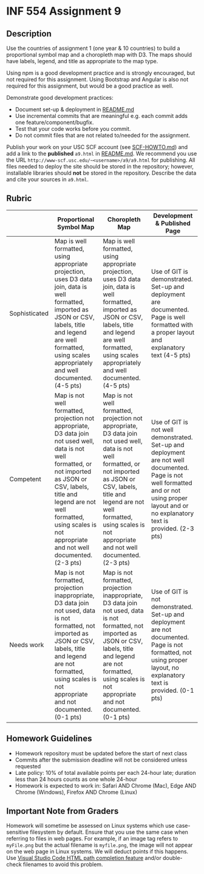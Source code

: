 # INF 554 Assignment 9

## Description

Use the countries of assignment 1 (one year & 10 countries) to build a proportional symbol map and a choropleth map with D3. The maps should have labels, legend, and title as appropriate to the map type.

Using npm is a good development practice and is strongly encouraged, but not required for this assignment. Using Bootstrap and Angular is also not required for this assignment, but would be a good practice as well.

Demonstrate good development practices:

- Document set-up & deployment in [README.md](README.md)
- Use incremental commits that are meaningful e.g. each commit adds one feature/component/bugfix.
- Test that your code works before you commit.
- Do not commit files that are not related to/needed for the assignment.

Publish your work on your USC SCF account (see [SCF-HOWTO.md](SCF-HOWTO.md)) and add a link to the **published** `a9.html` in [README.md](README.md). We recommend you use the URL `http://www-scf.usc.edu/~<username>/a9/a9.html` for publishing. All files needed to deploy the site should be stored in the repository; however, installable libraries should **not** be stored in the repository. Describe the data and cite your sources in `a9.html`.

## Rubric

|               | Proportional Symbol Map | Choropleth Map | Development & Published Page |
| ------------- | ----------------------- | -------------- | ---------------------------- |
| Sophisticated | Map is well formatted, using appropriate projection, uses D3 data join, data is well formatted, imported as JSON or CSV, labels, title and legend are well formatted, using scales appropriately and well documented. (4-5 pts) | Map is well formatted, using appropriate projection, uses D3 data join, data is well formatted, imported as JSON or CSV, labels, title and legend are well formatted, using scales appropriately and well documented. (4-5 pts) | Use of GIT is demonstrated. Set-up and deployment are documented. Page is well formatted with a proper layout and explanatory text (4-5 pts) |
| Competent     | Map is not well formatted, projection not appropriate, D3 data join not used well, data is not well formatted, or not imported as JSON or CSV, labels, title and legend are not well formatted, using scales is not appropriate and not well documented. (2-3 pts) | Map is not well formatted, projection not appropriate, D3 data join not used well, data is not well formatted, or not imported as JSON or CSV, labels, title and legend are not well formatted, using scales is not appropriate and not well documented. (2-3 pts) | Use of GIT is not well demonstrated. Set-up and deployment are not well documented. Page is not well formatted and or not using proper layout and or no explanatory text is provided. (2-3 pts) |
| Needs work   | Map is not formatted, projection inappropriate, D3 data join not used, data is not formatted, not imported as JSON or CSV, labels, title and legend are not formatted, using scales is not appropriate and not documented. (0-1 pts) | Map is not formatted, projection inappropriate, D3 data join not used, data is not formatted, not imported as JSON or CSV, labels, title and legend are not formatted, using scales is not appropriate and not documented. (0-1 pts) | Use of GIT is not demonstrated. Set-up and deployment are not documented. Page is not formatted, not using proper layout, no explanatory text is provided. (0-1 pts) |

## Homework Guidelines

- Homework repository must be updated before the start of next class
- Commits after the submission deadline will not be considered unless requested
- Late policy: 10% of total available points per each 24-hour late; duration less than 24 hours counts as one whole 24-hour
- Homework is expected to work in: Safari AND Chrome (Mac), Edge AND Chrome (Windows), Firefox AND Chrome (Linux)

## Important Note from Graders

Homework will sometime be assessed on Linux systems which use case-sensitive filesystem by default. Ensure that you use the same case when referring to files in web pages. For example, if an image tag refers to `myFile.png` but the actual filename is `myfile.png`, the image will not appear on the web page in Linux systems. We will deduct points if this happens. Use [Visual Studio Code HTML path completion feature](https://code.visualstudio.com/updates/v1_21#_html-path-completion) and/or double-check filenames to avoid this problem.

